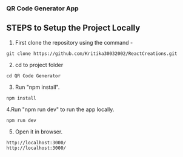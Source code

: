 ### QR Code Generator App

## STEPS to Setup the Project Locally
 
1. First clone the repository using the command - 
```
git clone https://github.com/Kritika30032002/ReactCreations.git
```

2. cd to project folder
```
cd QR Code Generator
```

3. Run "npm install".
```
npm install
```
4.Run "npm run dev" to run the app locally.
```
npm run dev
```

5. Open it in browser.
```
http://localhost:3000/ 
http://localhost:3000/
```
